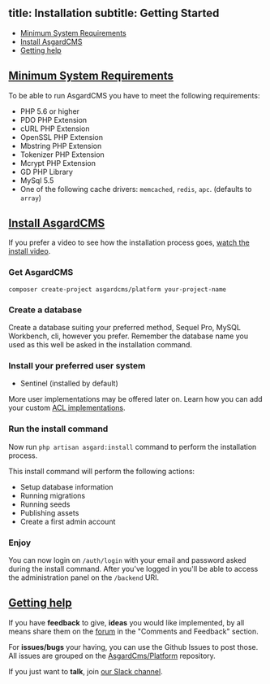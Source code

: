title: Installation
subtitle: Getting Started
-------

- [Minimum System Requirements](#minimum-system-requirements)
- [Install AsgardCMS](#install-asgardcms)
- [Getting help](#getting-help)

## <a name="minimum-system-requirements" class="anchor" href="#minimum-system-requirements">Minimum System Requirements</a>

To be able to run AsgardCMS you have to meet the following requirements:

- PHP 5.6 or higher
- PDO PHP Extension
- cURL PHP Extension
- OpenSSL PHP Extension
- Mbstring PHP Extension
- Tokenizer PHP Extension
- Mcrypt PHP Extension
- GD PHP Library
- MySql 5.5
- One of the following cache drivers: `memcached`, `redis`, `apc`. (defaults to `array`)

## <a name="install-asgardcms" class="anchor" href="#install-asgardcms">Install AsgardCMS</a>

If you prefer a video to see how the installation process goes, [watch the install video](https://www.youtube.com/watch?v=MeX_D-aql6g).


### Get AsgardCMS

``` .language-bash
composer create-project asgardcms/platform your-project-name
```

### Create a database

Create a database suiting your preferred method, Sequel Pro, MySQL Workbench, cli, however you prefer. Remember the database name you used as this well be asked in the installation command.

### Install your preferred user system

- Sentinel (installed by default) 

More user implementations may be offered later on. Learn how you can add your custom [ACL implementations](v2/user-module/drivers.md).


### Run the install command

Now run `php artisan asgard:install` command to perform the installation process.

This install command will perform the following actions:

- Setup database information
- Running migrations
- Running seeds
- Publishing assets
- Create a first admin account


### Enjoy

You can now login on `/auth/login` with your email and password asked during the install command. After you've logged in you'll be able to access the administration panel on the `/backend` URI.


## <a name="getting-help" class="anchor" href="#getting-help">Getting help</a>

If you have **feedback** to give, **ideas** you would like implemented, by all means share them on the [forum](http://forum.asgardcms.com) in the "Comments and Feedback" section.

For **issues/bugs** your having, you can use the Github Issues to post those. All issues are grouped on the [AsgardCms/Platform](https://github.com/AsgardCms/Platform/issues) repository.

If you just want to **talk**, join [our Slack channel](http://slack.asgardcms.com/).
